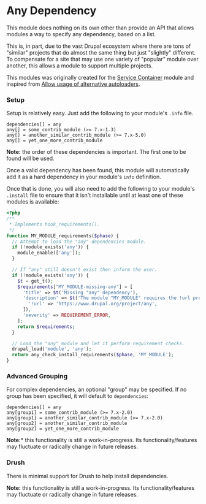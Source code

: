 # Any Dependency

This module does nothing on its own other than provide an API that
allows modules a way to specify any dependency, based on a list.

This is, in part, due to the vast Drupal ecosystem where there are
tons of "similar" projects that do almost the same thing but just
"slightly" different. To compensate for a site that may use one
variety of "popular" module over another, this allows a module
to support multiple projects.

This modules was originally created for the [Service Container](https://www.drupal.org/project/service_container)
module and inspired from [Allow usage of alternative autoloaders](https://www.drupal.org/project/service_container/issues/2608500).

### Setup

Setup is relatively easy. Just add the following to your module's `.info` file.

```
dependencies[] = any
any[] = some_contrib_module (>= 7.x-1.3)
any[] = another_similar_contrib_module (>= 7.x-5.0)
any[] = yet_one_more_contrib_module
```

**Note:** the order of these dependencies is important. The first
one to be found will be used.

Once a valid dependency has been found, this module will automatically
add it as a hard dependency in your module's `info` definition.

Once that is done, you will also need to add the following to your
module's `.install` file to ensure that it isn't installable until at
least one of these modules is available:

```php
<?php
/**
 * Implements hook_requirements().
 */
function MY_MODULE_requirements($phase) {
  // Attempt to load the "any" dependencies module.
  if (!module_exists('any')) {
    module_enable(['any']);
  }

  // If "any" still doesn't exist then inform the user.
  if (!module_exists('any')) {
    $t = get_t();
    $requirements["MY_MODULE-missing-any"] = [
      'title' => $t('Missing "any" dependency'),
      'description' => $t('The module "MY_MODULE" requires the !url project. Please download and install it first.', [
        '!url' => 'https://www.drupal.org/project/any',
      ]),
      'severity' => REQUIREMENT_ERROR,
    ];
    return $requirements;
  }

  // Load the "any" module and let it perform requirement checks.
  drupal_load('module', 'any');
  return any_check_install_requirements($phase, 'MY_MODULE');
}
```

### Advanced Grouping

For complex dependencies, an optional "group" may be specified.
If no group has been specified, it will default to `dependencies`:

```
dependencies[] = any
any[group1] = some_contrib_module (>= 7.x-2.0)
any[group1] = another_similar_contrib_module (>= 7.x-2.0)
any[group2] = another_similar_contrib_module
any[group2] = yet_one_more_contrib_module
```

**Note:*** this functionality is still a work-in-progress. Its
functionality/features may fluctuate or radically change in future
releases.

### Drush

There is minimal support for Drush to help install dependencies.

**Note:** this functionality is still a work-in-progress. Its
functionality/features may fluctuate or radically change in future
releases.
